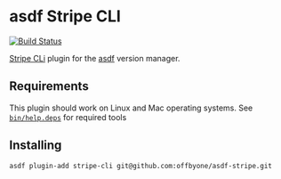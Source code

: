 # asdf Stripe CLI

[![Build Status](https://github.com/offbyone/asdf-stripe/workflows/ASDF%20CI/badge.svg)](https://github.com/offbyone/asdf-stripe/actions)

[Stripe CLi][2] plugin for the [asdf][1] version manager.

## Requirements

This plugin should work on Linux and Mac operating systems.
See [`bin/help.deps`](bin/help.deps) for required tools

## Installing

```
asdf plugin-add stripe-cli git@github.com:offbyone/asdf-stripe.git
```

[1]: https://asdf-vm.com/
[2]: https://stripe.com/docs/stripe-cli
